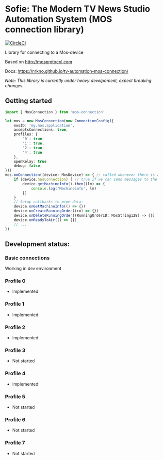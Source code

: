 # Sofie: The Modern TV News Studio Automation System (MOS connection library)
[![CircleCI](https://circleci.com/gh/nrkno/tv-automation-mos-connection.svg?style=svg)](https://circleci.com/gh/nrkno/tv-automation-mos-connection)

Library for connecting to a Mos-device

Based on http://mosprotocol.com

Docs: https://nrkno.github.io/tv-automation-mos-connection/

*Note: This library is currently under heavy develpoment, expect breaking changes.*

## Getting started

```typescript
import { MosConnection } from 'mos-connection'

let mos = new MosConnection(new ConnectionConfig({
	mosID: 'my.mos.application',
	acceptsConnections: true,
	profiles: {
		'0': true,
        '1': true,
        '2': true,
        '4': true
	},
	openRelay: true
	debug: false
}))
mos.onConnection((device: MosDevice) => { // called whenever there is a new connection to a mos-device
	if (device.hasConnection) { // true if we can send messages to the mos-server
	    device.getMachineInfo().then((lm) => {
			console.log('Machineinfo', lm)
		})
	}
	// Setup callbacks to pipe data:
	device.onGetMachineInfo(() => {})
	device.onCreateRunningOrder((ro) => {})
	device.onDeleteRunningOrder((RunningOrderID: MosString128) => {})
	device.onReadyToAir(() => {})
	// ...
})
```

## Development status:
### Basic connections
Working in dev environment
### Profile 0
* Implemented
### Profile 1
* Implemented
### Profile 2
* Implemented
### Profile 3
* Not started
### Profile 4
* Implemented
### Profile 5
* Not started
### Profile 6
* Not started
### Profile 7
* Not started

